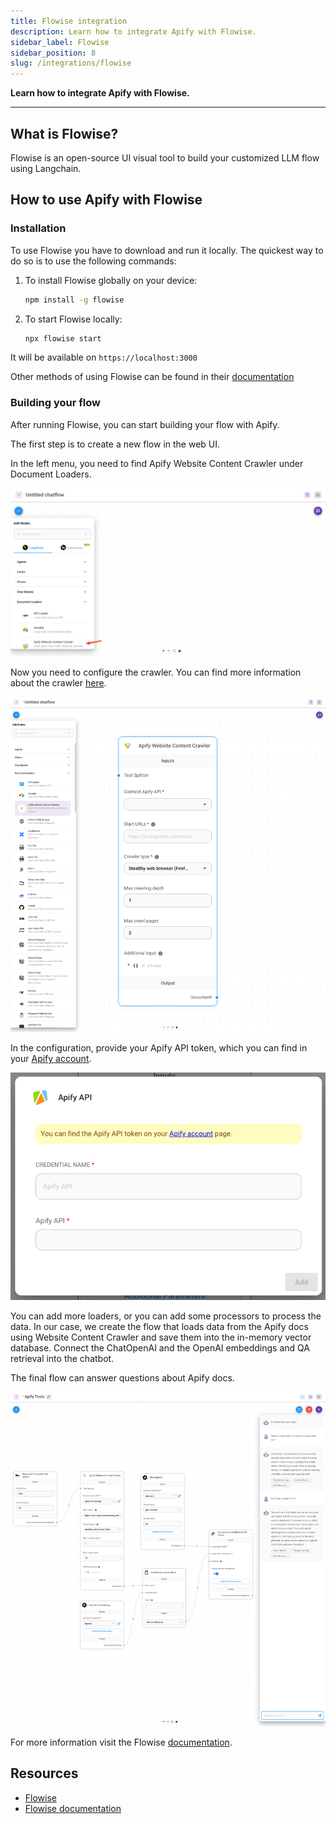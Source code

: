 ```yaml
---
title: Flowise integration
description: Learn how to integrate Apify with Flowise.
sidebar_label: Flowise
sidebar_position: 8
slug: /integrations/flowise
---
```


**Learn how to integrate Apify with Flowise.**

---

## What is Flowise?

Flowise is an open-source UI visual tool to build your customized LLM flow using Langchain.

## How to use Apify with Flowise

### Installation

To use Flowise you have to download and run it locally. The quickest way to do so is to use the following commands:

1. To install Flowise globally on your device:

    ```bash
    npm install -g flowise
    ```

2. To start Flowise locally:

    ```bash
    npx flowise start
    ```

It will be available on `https://localhost:3000`

Other methods of using Flowise can be found in their [documentation](https://docs.flowiseai.com/getting-started#quick-start)

### Building your flow

After running Flowise, you can start building your flow with Apify.

The first step is to create a new flow in the web UI.

In the left menu, you need to find Apify Website Content Crawler under Document Loaders.

![Flowise add Apify Crawler](../images/flowise-apify.png)

Now you need to configure the crawler. You can find more information about the crawler [here](https://apify.com/apify/website-content-crawler).

![Flowise and Apify](../images/flowise.png)

In the configuration, provide your Apify API token, which you can find in your [Apify account](https://console.apify.com/settings/integrations).

![Apify API token screen](../images/flowise-apify-api.png)

You can add more loaders, or you can add some processors to process the data.
In our case, we create the flow that loads data from the Apify docs using Website Content Crawler and save them into the in-memory vector database.
Connect the ChatOpenAI and the OpenAI embeddings and QA retrieval into the chatbot.

The final flow can answer questions about Apify docs.

![Flowise and Apify](../images/flowise-2.png)

For more information visit the Flowise [documentation](https://flowiseai.com/).

## Resources

* [Flowise](https://flowiseai.com/)
* [Flowise documentation](https://github.com/FlowiseAI/Flowise#quick-start)
